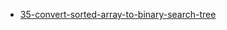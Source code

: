 - [35-convert-sorted-array-to-binary-search-tree](https://leetcode.com/problems/convert-sorted-array-to-binary-search-tree/)
